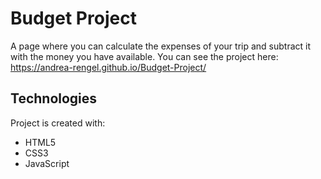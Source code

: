 # Budget Project
A page where you can calculate the expenses of your trip and subtract it with the money you have available. You can see the project here: https://andrea-rengel.github.io/Budget-Project/

## Technologies
Project is created with:

* HTML5
* CSS3
* JavaScript
